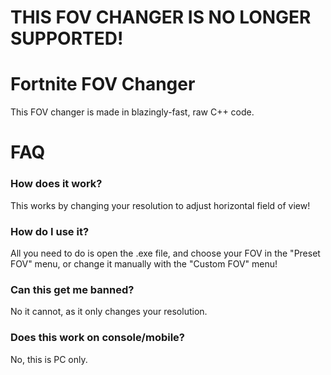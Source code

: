 # THIS FOV CHANGER IS NO LONGER SUPPORTED!

# Fortnite FOV Changer
This FOV changer is made in blazingly-fast, raw C++ code.

# FAQ
### How does it work?
This works by changing your resolution to adjust horizontal field of view!

### How do I use it?
All you need to do is open the .exe file, and choose your FOV in the "Preset FOV" menu, or change it manually with the "Custom FOV" menu!

### Can this get me banned?
No it cannot, as it only changes your resolution.

### Does this work on console/mobile?
No, this is PC only.
